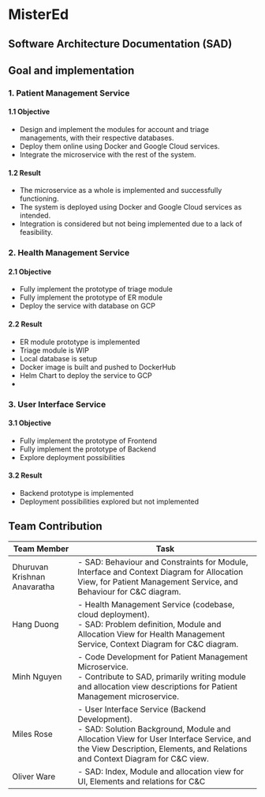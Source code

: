 # MisterEd

## Software Architecture Documentation (SAD)

## Goal and implementation
### 1. Patient Management Service
#### 1.1 Objective
- Design and implement the modules for account and triage managements, with their respective databases.
- Deploy them online using Docker and Google Cloud services.
- Integrate the microservice with the rest of the system.
#### 1.2 Result
- The microservice as a whole is implemented and successfully functioning.
- The system is deployed using Docker and Google Cloud services as intended.
- Integration is considered but not being implemented due to a lack of feasibility.

### 2. Health Management Service
#### 2.1 Objective
- Fully implement the prototype of triage module
- Fully implement the prototype of ER module
- Deploy the service with database on GCP
#### 2.2 Result
- ER module prototype is implemented
- Triage module is WIP
- Local database is setup
- Docker image is built and pushed to DockerHub
- Helm Chart to deploy the service to GCP
- 
### 3. User Interface Service
#### 3.1 Objective
- Fully implement the prototype of Frontend
- Fully implement the prototype of Backend
- Explore deployment possibilities
#### 3.2 Result
- Backend prototype is implemented
- Deployment possibilities explored but not implemented

## Team Contribution
| Team Member                  | Task                                                                                                                                                                     |
|------------------------------|--------------------------------------------------------------------------------------------------------------------------------------------------------------------------|
| Dhuruvan Krishnan Anavaratha | - SAD: Behaviour and Constraints for Module, Interface and Context Diagram for Allocation View, for Patient Management Service, and Behaviour for C&C diagram.|
| Hang Duong                   | - Health Management Service (codebase, cloud deployment). </br> - SAD: Problem definition, Module and Allocation View for Health Management Service, Context Diagram for C&C diagram.|
|  Minh Nguyen                 | - Code Development for Patient Management Microservice. </br> - Contribute to SAD, primarily writing module and allocation view descriptions for Patient Management microservice. |
| Miles Rose                   | - User Interface Service (Backend Development). </br> - SAD: Solution Background, Module and Allocation View for User Interface Service, and the View Description, Elements, and Relations and Context Diagram for C&C view.|
| Oliver Ware                  | - SAD: Index, Module and allocation view for UI, Elements and relations for C&C |
                                                       
